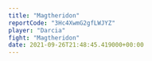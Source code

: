 ```yaml
---
title: "Magtheridon"
reportCode: "3Hc4XwmG2gfLWJYZ"
player: "Darcia"
fight: "Magtheridon"
date: 2021-09-26T21:48:45.419000+00:00
---
```

